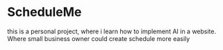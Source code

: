 # ScheduleMe

this is a personal project, where i learn how to implement AI in a website. Where small business owner could create schedule more easily
